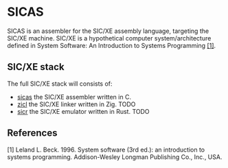 # SICAS

SICAS is an assembler for the SIC/XE assembly language, targeting the SIC/XE machine.
SIC/XE is a hypothetical computer system/architecture defined in System Software: An Introduction to Systems Programming [[1]](#1).

## SIC/XE stack

The full SIC/XE stack will consists of:

- [sicas](https://github.com/MarkoMuc/sicas) the SIC/XE assembler written in C.
- [zicl](https://github.com/MarkoMuc/zicl) the SIC/XE linker written in Zig. TODO
- [sicr](https://github.com/MarkoMuc/sicr) the SIC/XE emulator written in Rust. TODO

## References
<a id="1">[1]</a> 
Leland L. Beck. 1996. System software (3rd ed.): an introduction to systems programming. Addison-Wesley Longman Publishing Co., Inc., USA.
